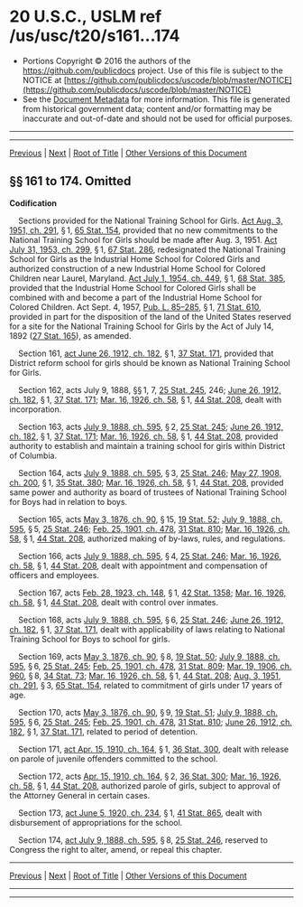 ---
---

# 20 U.S.C., USLM ref /us/usc/t20/s161...174

* Portions Copyright © 2016 the authors of the https://github.com/publicdocs project.
  Use of this file is subject to the NOTICE at [https://github.com/publicdocs/uscode/blob/master/NOTICE](https://github.com/publicdocs/uscode/blob/master/NOTICE)
* See the [Document Metadata](././../../../..//README.md) for more information.
  This file is generated from historical government data; content and/or formatting may be inaccurate and out-of-date and should not be used for official purposes.

----------
----------

[Previous](./../../../..//us/usc/t20/ch10/m__us_usc_t20_ch10.md) | [Next](./../../../..//us/usc/t20/ch11/m__us_usc_t20_ch11.md) | [Root of Title](./../../../../) | [Other Versions of this Document](https://publicdocs.github.io/go/links?ns=uslm&ref=%2Fus%2Fusc%2Ft20%2Fs161...174)

## §§ 161 to 174. Omitted

 __Codification__ 

    Sections provided for the National Training School for Girls. [Act Aug. 3, 1951, ch. 291][/us/act/1951-08-03/ch291], § 1, [65 Stat. 154][/us/stat/65/154], provided that no new commitments to the National Training School for Girls should be made after Aug. 3, 1951. [Act July 31, 1953, ch. 299][/us/act/1953-07-31/ch299], § 1, [67 Stat. 286][/us/stat/67/286], redesignated the National Training School for Girls as the Industrial Home School for Colored Girls and authorized construction of a new Industrial Home School for Colored Children near Laurel, Maryland. [Act July 1, 1954, ch. 449][/us/act/1954-07-01/ch449], § 1, [68 Stat. 385][/us/stat/68/385], provided that the Industrial Home School for Colored Girls shall be combined with and become a part of the Industrial Home School for Colored Children. Act Sept. 4, 1957, [Pub. L. 85–285][/us/pl/85/285], § 1, [71 Stat. 610][/us/stat/71/610], provided in part for the disposition of the land of the United States reserved for a site for the National Training School for Girls by the Act of July 14, 1892 ([27 Stat. 165][/us/stat/27/165]), as amended.

    Section 161, [act June 26, 1912, ch. 182][/us/act/1912-06-26/ch182], § 1, [37 Stat. 171][/us/stat/37/171], provided that District reform school for girls should be known as National Training School for Girls.

    Section 162, acts July 9, 1888, §§ 1, 7, [25 Stat. 245][/us/stat/25/245], 246; [June 26, 1912, ch. 182][/us/act/1912-06-26/ch182], § 1, [37 Stat. 171][/us/stat/37/171]; [Mar. 16, 1926, ch. 58][/us/act/1926-03-16/ch58], § 1, [44 Stat. 208][/us/stat/44/208], dealt with incorporation.

    Section 163, acts [July 9, 1888, ch. 595][/us/act/1888-07-09/ch595], § 2, [25 Stat. 245][/us/stat/25/245]; [June 26, 1912, ch. 182][/us/act/1912-06-26/ch182], § 1, [37 Stat. 171][/us/stat/37/171]; [Mar. 16, 1926, ch. 58][/us/act/1926-03-16/ch58], § 1, [44 Stat. 208][/us/stat/44/208], provided authority to establish and maintain a training school for girls within District of Columbia.

    Section 164, acts [July 9, 1888, ch. 595][/us/act/1888-07-09/ch595], § 3, [25 Stat. 246][/us/stat/25/246]; [May 27, 1908, ch. 200][/us/act/1908-05-27/ch200], § 1, [35 Stat. 380][/us/stat/35/380]; [Mar. 16, 1926, ch. 58][/us/act/1926-03-16/ch58], § 1, [44 Stat. 208][/us/stat/44/208], provided same power and authority as board of trustees of National Training School for Boys had in relation to boys.

    Section 165, acts [May 3, 1876, ch. 90][/us/act/1876-05-03/ch90], § 15, [19 Stat. 52][/us/stat/19/52]; [July 9, 1888, ch. 595][/us/act/1888-07-09/ch595], § 5, [25 Stat. 246][/us/stat/25/246]; [Feb. 25, 1901, ch. 478][/us/act/1901-02-25/ch478], [31 Stat. 810][/us/stat/31/810]; [Mar. 16, 1926, ch. 58][/us/act/1926-03-16/ch58], § 1, [44 Stat. 208][/us/stat/44/208], authorized making of by-laws, rules, and regulations.

    Section 166, acts [July 9, 1888, ch. 595][/us/act/1888-07-09/ch595], § 4, [25 Stat. 246][/us/stat/25/246]; [Mar. 16, 1926, ch. 58][/us/act/1926-03-16/ch58], § 1, [44 Stat. 208][/us/stat/44/208], dealt with appointment and compensation of officers and employees.

    Section 167, acts [Feb. 28, 1923, ch. 148][/us/act/1923-02-28/ch148], § 1, [42 Stat. 1358][/us/stat/42/1358]; [Mar. 16, 1926, ch. 58][/us/act/1926-03-16/ch58], § 1, [44 Stat. 208][/us/stat/44/208], dealt with control over inmates.

    Section 168, acts [July 9, 1888, ch. 595][/us/act/1888-07-09/ch595], § 6, [25 Stat. 246][/us/stat/25/246]; [June 26, 1912, ch. 182][/us/act/1912-06-26/ch182], § 1, [37 Stat. 171][/us/stat/37/171], dealt with applicability of laws relating to National Training School for Boys to school for girls.

    Section 169, acts [May 3, 1876, ch. 90][/us/act/1876-05-03/ch90], § 8, [19 Stat. 50][/us/stat/19/50]; [July 9, 1888, ch. 595][/us/act/1888-07-09/ch595], § 6, [25 Stat. 245][/us/stat/25/245]; [Feb. 25, 1901, ch. 478][/us/act/1901-02-25/ch478], [31 Stat. 809][/us/stat/31/809]; [Mar. 19, 1906, ch. 960][/us/act/1906-03-19/ch960], § 8, [34 Stat. 73][/us/stat/34/73]; [Mar. 16, 1926, ch. 58][/us/act/1926-03-16/ch58], § 1, [44 Stat. 208][/us/stat/44/208]; [Aug. 3, 1951, ch. 291][/us/act/1951-08-03/ch291], § 3, [65 Stat. 154][/us/stat/65/154], related to commitment of girls under 17 years of age.

    Section 170, acts [May 3, 1876, ch. 90][/us/act/1876-05-03/ch90], § 9, [19 Stat. 51][/us/stat/19/51]; [July 9, 1888, ch. 595][/us/act/1888-07-09/ch595], § 6, [25 Stat. 245][/us/stat/25/245]; [Feb. 25, 1901, ch. 478][/us/act/1901-02-25/ch478], [31 Stat. 810][/us/stat/31/810]; [June 26, 1912, ch. 182][/us/act/1912-06-26/ch182], § 1, [37 Stat. 171][/us/stat/37/171], related to period of detention.

    Section 171, [act Apr. 15, 1910, ch. 164][/us/act/1910-04-15/ch164], § 1, [36 Stat. 300][/us/stat/36/300], dealt with release on parole of juvenile offenders committed to the school.

    Section 172, acts [Apr. 15, 1910, ch. 164][/us/act/1910-04-15/ch164], § 2, [36 Stat. 300][/us/stat/36/300]; [Mar. 16, 1926, ch. 58][/us/act/1926-03-16/ch58], § 1, [44 Stat. 208][/us/stat/44/208], authorized parole of girls, subject to approval of the Attorney General in certain cases.

    Section 173, [act June 5, 1920, ch. 234][/us/act/1920-06-05/ch234], § 1, [41 Stat. 865][/us/stat/41/865], dealt with disbursement of appropriations for the school.

    Section 174, [act July 9, 1888, ch. 595][/us/act/1888-07-09/ch595], § 8, [25 Stat. 246][/us/stat/25/246], reserved to Congress the right to alter, amend, or repeal this chapter.

----------

[Previous](./../../../..//us/usc/t20/ch10/m__us_usc_t20_ch10.md) | [Next](./../../../..//us/usc/t20/ch11/m__us_usc_t20_ch11.md) | [Root of Title](./../../../../) | [Other Versions of this Document](https://publicdocs.github.io/go/links?ns=uslm&ref=%2Fus%2Fusc%2Ft20%2Fs161...174)

----------
----------

[/us/act/1951-08-03/ch291]: https://publicdocs.github.io/go/links?ns=uslm&ref=%2Fus%2Fact%2F1951-08-03%2Fch291
[/us/stat/65/154]: https://publicdocs.github.io/go/links?ns=uslm&ref=%2Fus%2Fstat%2F65%2F154
[/us/act/1953-07-31/ch299]: https://publicdocs.github.io/go/links?ns=uslm&ref=%2Fus%2Fact%2F1953-07-31%2Fch299
[/us/stat/67/286]: https://publicdocs.github.io/go/links?ns=uslm&ref=%2Fus%2Fstat%2F67%2F286
[/us/act/1954-07-01/ch449]: https://publicdocs.github.io/go/links?ns=uslm&ref=%2Fus%2Fact%2F1954-07-01%2Fch449
[/us/stat/68/385]: https://publicdocs.github.io/go/links?ns=uslm&ref=%2Fus%2Fstat%2F68%2F385
[/us/pl/85/285]: https://publicdocs.github.io/go/links?ns=uslm&ref=%2Fus%2Fpl%2F85%2F285
[/us/stat/71/610]: https://publicdocs.github.io/go/links?ns=uslm&ref=%2Fus%2Fstat%2F71%2F610
[/us/stat/27/165]: https://publicdocs.github.io/go/links?ns=uslm&ref=%2Fus%2Fstat%2F27%2F165
[/us/act/1912-06-26/ch182]: https://publicdocs.github.io/go/links?ns=uslm&ref=%2Fus%2Fact%2F1912-06-26%2Fch182
[/us/stat/37/171]: https://publicdocs.github.io/go/links?ns=uslm&ref=%2Fus%2Fstat%2F37%2F171
[/us/stat/25/245]: https://publicdocs.github.io/go/links?ns=uslm&ref=%2Fus%2Fstat%2F25%2F245
[/us/act/1912-06-26/ch182]: https://publicdocs.github.io/go/links?ns=uslm&ref=%2Fus%2Fact%2F1912-06-26%2Fch182
[/us/stat/37/171]: https://publicdocs.github.io/go/links?ns=uslm&ref=%2Fus%2Fstat%2F37%2F171
[/us/act/1926-03-16/ch58]: https://publicdocs.github.io/go/links?ns=uslm&ref=%2Fus%2Fact%2F1926-03-16%2Fch58
[/us/stat/44/208]: https://publicdocs.github.io/go/links?ns=uslm&ref=%2Fus%2Fstat%2F44%2F208
[/us/act/1888-07-09/ch595]: https://publicdocs.github.io/go/links?ns=uslm&ref=%2Fus%2Fact%2F1888-07-09%2Fch595
[/us/stat/25/245]: https://publicdocs.github.io/go/links?ns=uslm&ref=%2Fus%2Fstat%2F25%2F245
[/us/act/1912-06-26/ch182]: https://publicdocs.github.io/go/links?ns=uslm&ref=%2Fus%2Fact%2F1912-06-26%2Fch182
[/us/stat/37/171]: https://publicdocs.github.io/go/links?ns=uslm&ref=%2Fus%2Fstat%2F37%2F171
[/us/act/1926-03-16/ch58]: https://publicdocs.github.io/go/links?ns=uslm&ref=%2Fus%2Fact%2F1926-03-16%2Fch58
[/us/stat/44/208]: https://publicdocs.github.io/go/links?ns=uslm&ref=%2Fus%2Fstat%2F44%2F208
[/us/act/1888-07-09/ch595]: https://publicdocs.github.io/go/links?ns=uslm&ref=%2Fus%2Fact%2F1888-07-09%2Fch595
[/us/stat/25/246]: https://publicdocs.github.io/go/links?ns=uslm&ref=%2Fus%2Fstat%2F25%2F246
[/us/act/1908-05-27/ch200]: https://publicdocs.github.io/go/links?ns=uslm&ref=%2Fus%2Fact%2F1908-05-27%2Fch200
[/us/stat/35/380]: https://publicdocs.github.io/go/links?ns=uslm&ref=%2Fus%2Fstat%2F35%2F380
[/us/act/1926-03-16/ch58]: https://publicdocs.github.io/go/links?ns=uslm&ref=%2Fus%2Fact%2F1926-03-16%2Fch58
[/us/stat/44/208]: https://publicdocs.github.io/go/links?ns=uslm&ref=%2Fus%2Fstat%2F44%2F208
[/us/act/1876-05-03/ch90]: https://publicdocs.github.io/go/links?ns=uslm&ref=%2Fus%2Fact%2F1876-05-03%2Fch90
[/us/stat/19/52]: https://publicdocs.github.io/go/links?ns=uslm&ref=%2Fus%2Fstat%2F19%2F52
[/us/act/1888-07-09/ch595]: https://publicdocs.github.io/go/links?ns=uslm&ref=%2Fus%2Fact%2F1888-07-09%2Fch595
[/us/stat/25/246]: https://publicdocs.github.io/go/links?ns=uslm&ref=%2Fus%2Fstat%2F25%2F246
[/us/act/1901-02-25/ch478]: https://publicdocs.github.io/go/links?ns=uslm&ref=%2Fus%2Fact%2F1901-02-25%2Fch478
[/us/stat/31/810]: https://publicdocs.github.io/go/links?ns=uslm&ref=%2Fus%2Fstat%2F31%2F810
[/us/act/1926-03-16/ch58]: https://publicdocs.github.io/go/links?ns=uslm&ref=%2Fus%2Fact%2F1926-03-16%2Fch58
[/us/stat/44/208]: https://publicdocs.github.io/go/links?ns=uslm&ref=%2Fus%2Fstat%2F44%2F208
[/us/act/1888-07-09/ch595]: https://publicdocs.github.io/go/links?ns=uslm&ref=%2Fus%2Fact%2F1888-07-09%2Fch595
[/us/stat/25/246]: https://publicdocs.github.io/go/links?ns=uslm&ref=%2Fus%2Fstat%2F25%2F246
[/us/act/1926-03-16/ch58]: https://publicdocs.github.io/go/links?ns=uslm&ref=%2Fus%2Fact%2F1926-03-16%2Fch58
[/us/stat/44/208]: https://publicdocs.github.io/go/links?ns=uslm&ref=%2Fus%2Fstat%2F44%2F208
[/us/act/1923-02-28/ch148]: https://publicdocs.github.io/go/links?ns=uslm&ref=%2Fus%2Fact%2F1923-02-28%2Fch148
[/us/stat/42/1358]: https://publicdocs.github.io/go/links?ns=uslm&ref=%2Fus%2Fstat%2F42%2F1358
[/us/act/1926-03-16/ch58]: https://publicdocs.github.io/go/links?ns=uslm&ref=%2Fus%2Fact%2F1926-03-16%2Fch58
[/us/stat/44/208]: https://publicdocs.github.io/go/links?ns=uslm&ref=%2Fus%2Fstat%2F44%2F208
[/us/act/1888-07-09/ch595]: https://publicdocs.github.io/go/links?ns=uslm&ref=%2Fus%2Fact%2F1888-07-09%2Fch595
[/us/stat/25/246]: https://publicdocs.github.io/go/links?ns=uslm&ref=%2Fus%2Fstat%2F25%2F246
[/us/act/1912-06-26/ch182]: https://publicdocs.github.io/go/links?ns=uslm&ref=%2Fus%2Fact%2F1912-06-26%2Fch182
[/us/stat/37/171]: https://publicdocs.github.io/go/links?ns=uslm&ref=%2Fus%2Fstat%2F37%2F171
[/us/act/1876-05-03/ch90]: https://publicdocs.github.io/go/links?ns=uslm&ref=%2Fus%2Fact%2F1876-05-03%2Fch90
[/us/stat/19/50]: https://publicdocs.github.io/go/links?ns=uslm&ref=%2Fus%2Fstat%2F19%2F50
[/us/act/1888-07-09/ch595]: https://publicdocs.github.io/go/links?ns=uslm&ref=%2Fus%2Fact%2F1888-07-09%2Fch595
[/us/stat/25/245]: https://publicdocs.github.io/go/links?ns=uslm&ref=%2Fus%2Fstat%2F25%2F245
[/us/act/1901-02-25/ch478]: https://publicdocs.github.io/go/links?ns=uslm&ref=%2Fus%2Fact%2F1901-02-25%2Fch478
[/us/stat/31/809]: https://publicdocs.github.io/go/links?ns=uslm&ref=%2Fus%2Fstat%2F31%2F809
[/us/act/1906-03-19/ch960]: https://publicdocs.github.io/go/links?ns=uslm&ref=%2Fus%2Fact%2F1906-03-19%2Fch960
[/us/stat/34/73]: https://publicdocs.github.io/go/links?ns=uslm&ref=%2Fus%2Fstat%2F34%2F73
[/us/act/1926-03-16/ch58]: https://publicdocs.github.io/go/links?ns=uslm&ref=%2Fus%2Fact%2F1926-03-16%2Fch58
[/us/stat/44/208]: https://publicdocs.github.io/go/links?ns=uslm&ref=%2Fus%2Fstat%2F44%2F208
[/us/act/1951-08-03/ch291]: https://publicdocs.github.io/go/links?ns=uslm&ref=%2Fus%2Fact%2F1951-08-03%2Fch291
[/us/stat/65/154]: https://publicdocs.github.io/go/links?ns=uslm&ref=%2Fus%2Fstat%2F65%2F154
[/us/act/1876-05-03/ch90]: https://publicdocs.github.io/go/links?ns=uslm&ref=%2Fus%2Fact%2F1876-05-03%2Fch90
[/us/stat/19/51]: https://publicdocs.github.io/go/links?ns=uslm&ref=%2Fus%2Fstat%2F19%2F51
[/us/act/1888-07-09/ch595]: https://publicdocs.github.io/go/links?ns=uslm&ref=%2Fus%2Fact%2F1888-07-09%2Fch595
[/us/stat/25/245]: https://publicdocs.github.io/go/links?ns=uslm&ref=%2Fus%2Fstat%2F25%2F245
[/us/act/1901-02-25/ch478]: https://publicdocs.github.io/go/links?ns=uslm&ref=%2Fus%2Fact%2F1901-02-25%2Fch478
[/us/stat/31/810]: https://publicdocs.github.io/go/links?ns=uslm&ref=%2Fus%2Fstat%2F31%2F810
[/us/act/1912-06-26/ch182]: https://publicdocs.github.io/go/links?ns=uslm&ref=%2Fus%2Fact%2F1912-06-26%2Fch182
[/us/stat/37/171]: https://publicdocs.github.io/go/links?ns=uslm&ref=%2Fus%2Fstat%2F37%2F171
[/us/act/1910-04-15/ch164]: https://publicdocs.github.io/go/links?ns=uslm&ref=%2Fus%2Fact%2F1910-04-15%2Fch164
[/us/stat/36/300]: https://publicdocs.github.io/go/links?ns=uslm&ref=%2Fus%2Fstat%2F36%2F300
[/us/act/1910-04-15/ch164]: https://publicdocs.github.io/go/links?ns=uslm&ref=%2Fus%2Fact%2F1910-04-15%2Fch164
[/us/stat/36/300]: https://publicdocs.github.io/go/links?ns=uslm&ref=%2Fus%2Fstat%2F36%2F300
[/us/act/1926-03-16/ch58]: https://publicdocs.github.io/go/links?ns=uslm&ref=%2Fus%2Fact%2F1926-03-16%2Fch58
[/us/stat/44/208]: https://publicdocs.github.io/go/links?ns=uslm&ref=%2Fus%2Fstat%2F44%2F208
[/us/act/1920-06-05/ch234]: https://publicdocs.github.io/go/links?ns=uslm&ref=%2Fus%2Fact%2F1920-06-05%2Fch234
[/us/stat/41/865]: https://publicdocs.github.io/go/links?ns=uslm&ref=%2Fus%2Fstat%2F41%2F865
[/us/act/1888-07-09/ch595]: https://publicdocs.github.io/go/links?ns=uslm&ref=%2Fus%2Fact%2F1888-07-09%2Fch595
[/us/stat/25/246]: https://publicdocs.github.io/go/links?ns=uslm&ref=%2Fus%2Fstat%2F25%2F246


